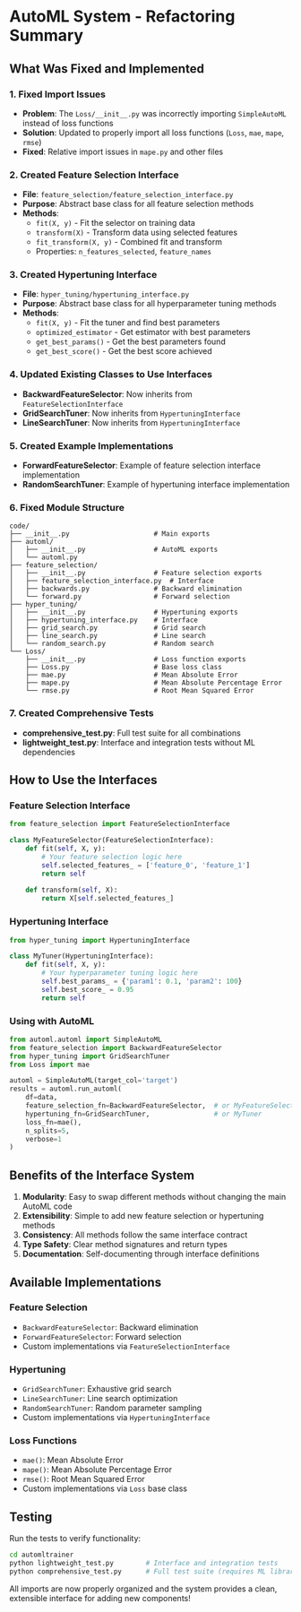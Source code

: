 # AutoML System - Refactoring Summary

## What Was Fixed and Implemented

### 1. Fixed Import Issues
- **Problem**: The `Loss/__init__.py` was incorrectly importing `SimpleAutoML` instead of loss functions
- **Solution**: Updated to properly import all loss functions (`Loss`, `mae`, `mape`, `rmse`)
- **Fixed**: Relative import issues in `mape.py` and other files

### 2. Created Feature Selection Interface
- **File**: `feature_selection/feature_selection_interface.py`
- **Purpose**: Abstract base class for all feature selection methods
- **Methods**:
  - `fit(X, y)` - Fit the selector on training data
  - `transform(X)` - Transform data using selected features
  - `fit_transform(X, y)` - Combined fit and transform
  - Properties: `n_features_selected`, `feature_names`

### 3. Created Hypertuning Interface
- **File**: `hyper_tuning/hypertuning_interface.py`
- **Purpose**: Abstract base class for all hyperparameter tuning methods
- **Methods**:
  - `fit(X, y)` - Fit the tuner and find best parameters
  - `optimized_estimator` - Get estimator with best parameters
  - `get_best_params()` - Get the best parameters found
  - `get_best_score()` - Get the best score achieved

### 4. Updated Existing Classes to Use Interfaces
- **BackwardFeatureSelector**: Now inherits from `FeatureSelectionInterface`
- **GridSearchTuner**: Now inherits from `HypertuningInterface`
- **LineSearchTuner**: Now inherits from `HypertuningInterface`

### 5. Created Example Implementations
- **ForwardFeatureSelector**: Example of feature selection interface implementation
- **RandomSearchTuner**: Example of hypertuning interface implementation

### 6. Fixed Module Structure
```
code/
├── __init__.py                     # Main exports
├── automl/
│   ├── __init__.py                 # AutoML exports
│   └── automl.py
├── feature_selection/
│   ├── __init__.py                 # Feature selection exports
│   ├── feature_selection_interface.py  # Interface
│   ├── backwards.py                # Backward elimination
│   └── forward.py                  # Forward selection
├── hyper_tuning/
│   ├── __init__.py                 # Hypertuning exports
│   ├── hypertuning_interface.py    # Interface
│   ├── grid_search.py              # Grid search
│   ├── line_search.py              # Line search
│   └── random_search.py            # Random search
└── Loss/
    ├── __init__.py                 # Loss function exports
    ├── Loss.py                     # Base loss class
    ├── mae.py                      # Mean Absolute Error
    ├── mape.py                     # Mean Absolute Percentage Error
    └── rmse.py                     # Root Mean Squared Error
```

### 7. Created Comprehensive Tests
- **comprehensive_test.py**: Full test suite for all combinations
- **lightweight_test.py**: Interface and integration tests without ML dependencies

## How to Use the Interfaces

### Feature Selection Interface
```python
from feature_selection import FeatureSelectionInterface

class MyFeatureSelector(FeatureSelectionInterface):
    def fit(self, X, y):
        # Your feature selection logic here
        self.selected_features_ = ['feature_0', 'feature_1']
        return self
    
    def transform(self, X):
        return X[self.selected_features_]
```

### Hypertuning Interface
```python
from hyper_tuning import HypertuningInterface

class MyTuner(HypertuningInterface):
    def fit(self, X, y):
        # Your hyperparameter tuning logic here
        self.best_params_ = {'param1': 0.1, 'param2': 100}
        self.best_score_ = 0.95
        return self
```

### Using with AutoML
```python
from automl.automl import SimpleAutoML
from feature_selection import BackwardFeatureSelector
from hyper_tuning import GridSearchTuner
from Loss import mae

automl = SimpleAutoML(target_col='target')
results = automl.run_automl(
    df=data,
    feature_selection_fn=BackwardFeatureSelector,  # or MyFeatureSelector
    hypertuning_fn=GridSearchTuner,                # or MyTuner
    loss_fn=mae(),
    n_splits=5,
    verbose=1
)
```

## Benefits of the Interface System

1. **Modularity**: Easy to swap different methods without changing the main AutoML code
2. **Extensibility**: Simple to add new feature selection or hypertuning methods
3. **Consistency**: All methods follow the same interface contract
4. **Type Safety**: Clear method signatures and return types
5. **Documentation**: Self-documenting through interface definitions

## Available Implementations

### Feature Selection
- `BackwardFeatureSelector`: Backward elimination
- `ForwardFeatureSelector`: Forward selection
- Custom implementations via `FeatureSelectionInterface`

### Hypertuning  
- `GridSearchTuner`: Exhaustive grid search
- `LineSearchTuner`: Line search optimization
- `RandomSearchTuner`: Random parameter sampling
- Custom implementations via `HypertuningInterface`

### Loss Functions
- `mae()`: Mean Absolute Error
- `mape()`: Mean Absolute Percentage Error  
- `rmse()`: Root Mean Squared Error
- Custom implementations via `Loss` base class

## Testing
Run the tests to verify functionality:
```bash
cd automltrainer
python lightweight_test.py        # Interface and integration tests
python comprehensive_test.py      # Full test suite (requires ML libraries)
```

All imports are now properly organized and the system provides a clean, extensible interface for adding new components!
